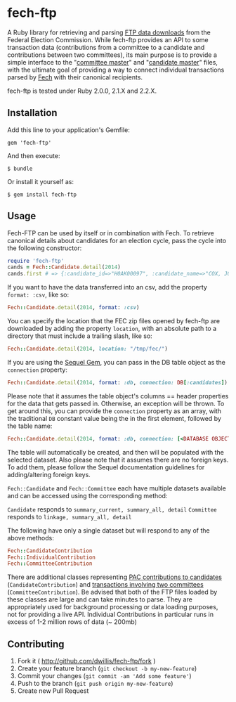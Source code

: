 # fech-ftp

A Ruby library for retrieving and parsing [FTP data downloads](http://www.fec.gov/finance/disclosure/ftp_download.shtml) from the Federal Election Commission. While fech-ftp provides an API to some transaction data (contributions from a committee to a candidate and contributions between two committees), its main purpose is to provide a simple interface to the "[committee master](http://www.fec.gov/finance/disclosure/metadata/DataDictionaryCommitteeMaster.shtml)" and "[candidate master](http://www.fec.gov/finance/disclosure/metadata/DataDictionaryCandidateMaster.shtml)" files, with the ultimate goal of providing a way to connect individual transactions parsed by [Fech](https://github.com/NYTimes/Fech) with their canonical recipients.

fech-ftp is tested under Ruby 2.0.0, 2.1.X and 2.2.X.

## Installation

Add this line to your application's Gemfile:

    gem 'fech-ftp'

And then execute:

    $ bundle

Or install it yourself as:

    $ gem install fech-ftp

## Usage

Fech-FTP can be used by itself or in combination with Fech. To retrieve canonical details about candidates for an election cycle, pass the cycle into the following constructor:

```ruby
require 'fech-ftp'
cands = Fech::Candidate.detail(2014)
cands.first # => {:candidate_id=>"H0AK00097", :candidate_name=>"COX, JOHN ROBERT", :party=>"REP", :election_year=>"2012", :office_state=>"AK", :office=>"H", :district=>"00", :incumbent_challenger_status=>"C", :candidate_status=>"N", :committee_id=>"C00525261", :street_one=>"PO BOX 1092", :street_two=>"", :city=>"ANCHOR POINT", :state=>"AK", :zipcode=>"995561092"}
```

If you want to have the data transferred into an csv, add the property `format: :csv`, like so:

```ruby
Fech::Candidate.detail(2014, format: :csv)
```

You can specify the location that the FEC zip files opened by fech-ftp are downloaded by adding the property `location`, with an absolute path to a directory that must include a trailing slash, like so:

```ruby
Fech::Candidate.detail(2014, location: "/tmp/fec/")
```

If you are using the [Sequel Gem](https://github.com/jeremyevans/sequel), you can pass in the DB table object as the `connection` property:

```ruby
Fech::Candidate.detail(2014, format: :db, connection: DB[:candidates])
```

Please note that it assumes the table object's columns == header properties for the data that gets passed in. Otherwise, an exception will be thrown.
To get around this, you can provide the `connection` property as an array, with the traditional `DB` constant value being the in the first element, followed by the table name:

```ruby
Fech::Candidate.detail(2014, format: :db, connection: [<DATABASE OBJECT>, :candidates])
```

The table will automatically be created, and then will be populated with the selected dataset. Also please note that it assumes there are no foreign keys. To add them, please follow the Sequel documentation guidelines for adding/altering foreign keys.

`Fech::Candidate` and `Fech::Committee` each have multiple datasets available and can be accessed using the corresponding method:

`Candidate` responds to `summary_current, summary_all, detail`
`Committee` responds to `linkage, summary_all, detail`

The following have only a single dataset but will respond to any of the above methods:

```ruby
Fech::CandidateContribution
Fech::IndividualContribution
Fech::CommitteeContribution
```

There are additional classes representing [PAC contributions to candidates](http://www.fec.gov/finance/disclosure/metadata/DataDictionaryContributionstoCandidates.shtml) (`CandidateContribution`) and [transactions involving two committees](http://www.fec.gov/finance/disclosure/metadata/DataDictionaryCommitteetoCommittee.shtml) (`CommitteeContribution`). Be advised that both of the FTP files loaded by these classes are large and can take minutes to parse. They are appropriately used for background processing or data loading purposes, not for providing a live API. Individual Contributions in particular runs in excess of 1-2 million rows of data (~ 200mb)

## Contributing

1. Fork it ( http://github.com/dwillis/fech-ftp/fork )
2. Create your feature branch (`git checkout -b my-new-feature`)
3. Commit your changes (`git commit -am 'Add some feature'`)
4. Push to the branch (`git push origin my-new-feature`)
5. Create new Pull Request

